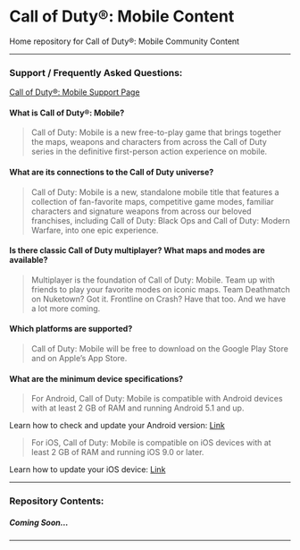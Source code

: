 # Call of Duty®: Mobile Content
Home repository for Call of Duty®: Mobile Community Content

---

### Support / Frequently Asked Questions:

[Call of Duty®: Mobile Support Page](https://support.activision.com/cod-mobile)

#### What is Call of Duty®: Mobile?
> Call of Duty: Mobile is a new free-to-play game that brings together the maps, weapons and characters from across the Call of Duty series in the definitive first-person action experience on mobile.

#### What are its connections to the Call of Duty universe?
> Call of Duty: Mobile is a new, standalone mobile title that features a collection of fan-favorite maps, competitive game modes, familiar characters and signature weapons from across our beloved franchises, including Call of Duty: Black Ops and Call of Duty: Modern Warfare, into one epic experience.

#### Is there classic Call of Duty multiplayer? What maps and modes are available?
> Multiplayer is the foundation of Call of Duty: Mobile. Team up with friends to play your favorite modes on iconic maps. Team Deathmatch on Nuketown? Got it. Frontline on Crash? Have that too. And we have a lot more coming.

#### Which platforms are supported?
> Call of Duty: Mobile will be free to download on the Google Play Store and on Apple’s App Store.

#### What are the minimum device specifications?
> For Android, Call of Duty: Mobile is compatible with Android devices with at least 2 GB of RAM and running Android 5.1 and up.

Learn how to check and update your Android version: [Link](https://support.google.com/android/answer/7680439)

> For iOS, Call of Duty: Mobile is compatible on iOS devices with at least 2 GB of RAM and running iOS 9.0 or later.

Learn how to update your iOS device: [Link](https://support.apple.com/en-us/HT204204)

---

### Repository Contents:

##### Coming Soon...

---
